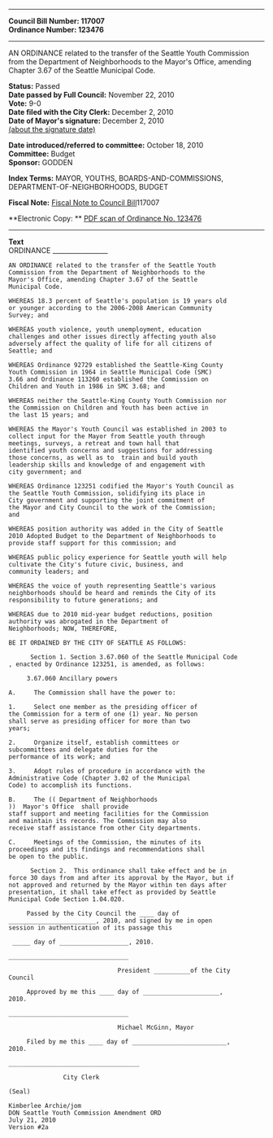 * * * * *  
  
**Council Bill Number: [](#h0)[](#h2)117007**   
**Ordinance Number: 123476**  
  
* * * * *  
  
AN ORDINANCE related to the transfer of the Seattle Youth Commission from the Department of Neighborhoods to the Mayor's Office, amending Chapter 3.67 of the Seattle Municipal Code.  
  
**Status:** Passed   
**Date passed by Full Council:** November 22, 2010   
**Vote:** 9-0   
**Date filed with the City Clerk:** December 2, 2010   
**Date of Mayor's signature:** December 2, 2010   
[(about the signature date)](/~public/approvaldate.htm)   
  
  
**Date introduced/referred to committee:** October 18, 2010   
**Committee:** Budget   
**Sponsor:** GODDEN   
  
**Index Terms:** MAYOR, YOUTHS, BOARDS-AND-COMMISSIONS, DEPARTMENT-OF-NEIGHBORHOODS, BUDGET  
  
**Fiscal Note:** [Fiscal Note to Council Bill](http://clerk.seattle.gov/~public/fnote/117007.htm)[](#h1)[](#h3)117007  
  
**Electronic Copy: ** [PDF scan of Ordinance No. 123476](/~archives/Ordinances/Ord_123476.pdf)  
  
* * * * *  
  
**Text**  
    ORDINANCE _________________  
  
    AN ORDINANCE related to the transfer of the Seattle Youth  
    Commission from the Department of Neighborhoods to the  
    Mayor's Office, amending Chapter 3.67 of the Seattle  
    Municipal Code.  
  
    WHEREAS 18.3 percent of Seattle's population is 19 years old  
    or younger according to the 2006-2008 American Community  
    Survey; and  
  
    WHEREAS youth violence, youth unemployment, education  
    challenges and other issues directly affecting youth also  
    adversely affect the quality of life for all citizens of  
    Seattle; and  
  
    WHEREAS Ordinance 92729 established the Seattle-King County  
    Youth Commission in 1964 in Seattle Municipal Code (SMC)  
    3.66 and Ordinance 113260 established the Commission on  
    Children and Youth in 1986 in SMC 3.68; and  
  
    WHEREAS neither the Seattle-King County Youth Commission nor  
    the Commission on Children and Youth has been active in  
    the last 15 years; and  
  
    WHEREAS the Mayor's Youth Council was established in 2003 to  
    collect input for the Mayor from Seattle youth through  
    meetings, surveys, a retreat and town hall that  
    identified youth concerns and suggestions for addressing  
    those concerns, as well as to  train and build youth  
    leadership skills and knowledge of and engagement with  
    city government; and  
  
    WHEREAS Ordinance 123251 codified the Mayor's Youth Council as  
    the Seattle Youth Commission, solidifying its place in  
    City government and supporting the joint commitment of  
    the Mayor and City Council to the work of the Commission;  
    and  
  
    WHEREAS position authority was added in the City of Seattle  
    2010 Adopted Budget to the Department of Neighborhoods to  
    provide staff support for this commission; and  
  
    WHEREAS public policy experience for Seattle youth will help  
    cultivate the City's future civic, business, and  
    community leaders; and  
  
    WHEREAS the voice of youth representing Seattle's various  
    neighborhoods should be heard and reminds the City of its  
    responsibility to future generations; and  
  
    WHEREAS due to 2010 mid-year budget reductions, position  
    authority was abrogated in the Department of  
    Neighborhoods; NOW, THEREFORE,  
  
    BE IT ORDAINED BY THE CITY OF SEATTLE AS FOLLOWS:  
  
          Section 1. Section 3.67.060 of the Seattle Municipal Code  
    , enacted by Ordinance 123251, is amended, as follows:  
  
         3.67.060 Ancillary powers  
  
    A.     The Commission shall have the power to:  
  
    1.     Select one member as the presiding officer of  
    the Commission for a term of one (1) year. No person  
    shall serve as presiding officer for more than two  
    years;  
  
    2.     Organize itself, establish committees or  
    subcommittees and delegate duties for the  
    performance of its work; and  
  
    3.     Adopt rules of procedure in accordance with the  
    Administrative Code (Chapter 3.02 of the Municipal  
    Code) to accomplish its functions.  
  
    B.     The (( Department of Neighborhoods  
    ))  Mayor's Office  shall provide  
    staff support and meeting facilities for the Commission  
    and maintain its records. The Commission may also  
    receive staff assistance from other City departments.  
  
    C.     Meetings of the Commission, the minutes of its  
    proceedings and its findings and recommendations shall  
    be open to the public.  
  
          Section 2.  This ordinance shall take effect and be in  
    force 30 days from and after its approval by the Mayor, but if  
    not approved and returned by the Mayor within ten days after  
    presentation, it shall take effect as provided by Seattle  
    Municipal Code Section 1.04.020.  
  
         Passed by the City Council the ____ day of  
    ________________________, 2010, and signed by me in open  
    session in authentication of its passage this  
  
     _____ day of ___________________, 2010.  
  
    _________________________________  
  
                                  President __________of the City  
    Council  
  
         Approved by me this ____ day of _____________________,  
    2010.  
  
    _________________________________  
  
                                  Michael McGinn, Mayor  
  
         Filed by me this ____ day of __________________________,  
    2010.  
  
    ____________________________________  
  
                   City Clerk  
  
    (Seal)  
  
    Kimberlee Archie/jom  
    DON Seattle Youth Commission Amendment ORD  
    July 21, 2010  
    Version #2a  
